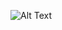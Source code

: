 ![Alt Text](https://github.com/manoj-aryal/Deep-Reinforcement-Learning-Nanodegree/blob/master/Navigation-DeepQN/project1.gif)
